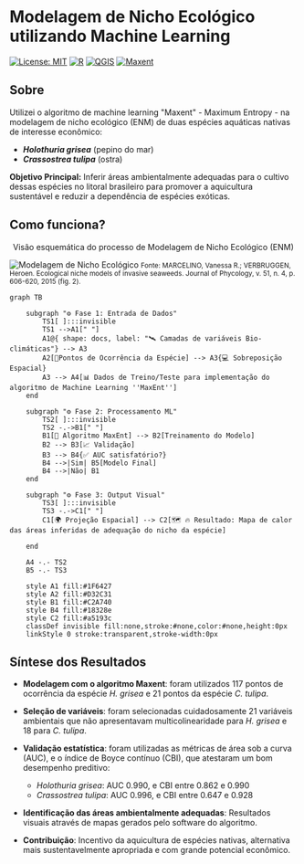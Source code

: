 # Modelagem de Nicho Ecológico utilizando Machine Learning

[![License: MIT](https://img.shields.io/badge/License-MIT-yellow.svg)](https://opensource.org/licenses/MIT)
[![R](https://img.shields.io/badge/R-4.1.0+-blue.svg)](https://www.r-project.org/)
[![QGIS](https://img.shields.io/badge/QGIS-3.16+-green.svg)](https://qgis.org)
[![Maxent](https://biodiversityinformatics.amnh.org/open_source/maxent/ban2.png)](https://biodiversityinformatics.amnh.org/open_source/maxent/)

## Sobre

Utilizei o algoritmo de machine learning "Maxent" - Maximum Entropy - na modelagem de nicho ecológico (ENM) de duas espécies aquáticas nativas de interesse econômico:

- ***Holothuria grisea*** (pepino do mar)
- ***Crassostrea tulipa*** (ostra)
  
**Objetivo Principal:** Inferir áreas ambientalmente adequadas para o cultivo  dessas espécies  no litoral brasileiro para promover a aquicultura sustentável e reduzir a dependência de espécies exóticas.

## Como funciona?

<center>Visão esquemática do processo de Modelagem de Nicho Ecológico (ENM)</center>

![Modelagem de Nicho Ecológico]([images/Marcelino_ENM.png](https://raw.githubusercontent.com/LucasBods/Modelagem-de-Nicho-Ecologico/refs/heads/dev/images/Marcelino_ENM.png))
<small>Fonte: MARCELINO, Vanessa R.; VERBRUGGEN, Heroen. Ecological niche models of invasive seaweeds. Journal of Phycology, v. 51, n. 4, p. 606-620, 2015 (fig. 2).</small>
```mermaid
graph TB

    subgraph "⚙️ Fase 1: Entrada de Dados"
        TS1[ ]:::invisible
        TS1 -->A1[" "]
        A1@{ shape: docs, label: "🛰️ Camadas de variáveis Bio-climáticas"} --> A3
        A2[📌Pontos de Ocorrência da Espécie] --> A3{💻 Sobreposição Espacial}
        A3 --> A4[📊 Dados de Treino/Teste para implementação do algoritmo de Machine Learning ''MaxEnt'']
    end
    
    subgraph "⚙️ Fase 2: Processamento ML"
        TS2[ ]:::invisible
        TS2 -.->B1[" "]
        B1[🤖 Algoritmo MaxEnt] --> B2[Treinamento do Modelo]
        B2 --> B3[📈 Validação]
        B3 --> B4{✅ AUC satisfatório?}
        B4 -->|Sim| B5[Modelo Final]
        B4 -->|Não| B1
    end
    
    subgraph "⚙️ Fase 3: Output Visual"
        TS3[ ]:::invisible
        TS3 -.->C1[" "]
        C1[🌍 Projeção Espacial] --> C2[🗺️ 🔥 Resultado: Mapa de calor das áreas inferidas de adequação do nicho da espécie]
        
    end
   
    A4 -.- TS2
    B5 -.- TS3
    
    style A1 fill:#1F6427
    style A2 fill:#D32C31
    style B1 fill:#C2A740
    style B4 fill:#18328e
    style C2 fill:#a5193c
    classDef invisible fill:none,stroke:#none,color:#none,height:0px
    linkStyle 0 stroke:transparent,stroke-width:0px
```


## Síntese dos Resultados

- **Modelagem com o algoritmo Maxent**: foram utilizados 117 pontos de ocorrência da espécie *H. grisea* e 21 pontos da espécie *C. tulipa*.

- **Seleção de variáveis**: foram selecionadas cuidadosamente 21 variáveis ambientais que não apresentavam multicolinearidade para *H. grisea* e 18 para *C. tulipa*.

- **Validação estatística**: foram utilizadas as métricas de área sob a curva (AUC), e o índice de Boyce contínuo (CBI), que atestaram um bom desempenho preditivo:
  - *Holothuria grisea*: AUC 0.990, e CBI entre 0.862 e 0.990
  - *Crassostrea tulipa*: AUC 0.996, e CBI entre 0.647 e 0.928

- **Identificação das áreas ambientalmente adequadas**: Resultados visuais através de mapas gerados pelo software do algoritmo.

- **Contribuição**: Incentivo da aquicultura de espécies nativas, alternativa mais sustentavelmente apropriada e com grande potencial econômico.
